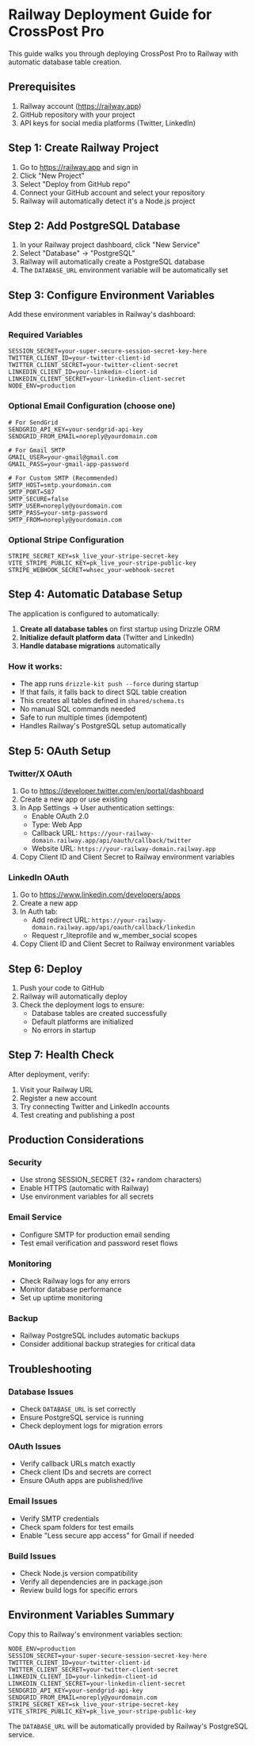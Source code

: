 # Railway Deployment Guide for CrossPost Pro

This guide walks you through deploying CrossPost Pro to Railway with automatic database table creation.

## Prerequisites

1. Railway account (https://railway.app)
2. GitHub repository with your project
3. API keys for social media platforms (Twitter, LinkedIn)

## Step 1: Create Railway Project

1. Go to https://railway.app and sign in
2. Click "New Project"
3. Select "Deploy from GitHub repo"
4. Connect your GitHub account and select your repository
5. Railway will automatically detect it's a Node.js project

## Step 2: Add PostgreSQL Database

1. In your Railway project dashboard, click "New Service"
2. Select "Database" → "PostgreSQL"
3. Railway will automatically create a PostgreSQL database
4. The `DATABASE_URL` environment variable will be automatically set

## Step 3: Configure Environment Variables

Add these environment variables in Railway's dashboard:

### Required Variables
```
SESSION_SECRET=your-super-secure-session-secret-key-here
TWITTER_CLIENT_ID=your-twitter-client-id
TWITTER_CLIENT_SECRET=your-twitter-client-secret
LINKEDIN_CLIENT_ID=your-linkedin-client-id
LINKEDIN_CLIENT_SECRET=your-linkedin-client-secret
NODE_ENV=production
```

### Optional Email Configuration (choose one)
```
# For SendGrid
SENDGRID_API_KEY=your-sendgrid-api-key
SENDGRID_FROM_EMAIL=noreply@yourdomain.com

# For Gmail SMTP
GMAIL_USER=your-gmail@gmail.com
GMAIL_PASS=your-gmail-app-password

# For Custom SMTP (Recommended)
SMTP_HOST=smtp.yourdomain.com
SMTP_PORT=587
SMTP_SECURE=false
SMTP_USER=noreply@yourdomain.com
SMTP_PASS=your-smtp-password
SMTP_FROM=noreply@yourdomain.com
```

### Optional Stripe Configuration
```
STRIPE_SECRET_KEY=sk_live_your-stripe-secret-key
VITE_STRIPE_PUBLIC_KEY=pk_live_your-stripe-public-key
STRIPE_WEBHOOK_SECRET=whsec_your-webhook-secret
```

## Step 4: Automatic Database Setup

The application is configured to automatically:

1. **Create all database tables** on first startup using Drizzle ORM
2. **Initialize default platform data** (Twitter and LinkedIn)
3. **Handle database migrations** automatically

### How it works:
- The app runs `drizzle-kit push --force` during startup
- If that fails, it falls back to direct SQL table creation
- This creates all tables defined in `shared/schema.ts`
- No manual SQL commands needed
- Safe to run multiple times (idempotent)
- Handles Railway's PostgreSQL setup automatically

## Step 5: OAuth Setup

### Twitter/X OAuth
1. Go to https://developer.twitter.com/en/portal/dashboard
2. Create a new app or use existing
3. In App Settings → User authentication settings:
   - Enable OAuth 2.0
   - Type: Web App
   - Callback URL: `https://your-railway-domain.railway.app/api/oauth/callback/twitter`
   - Website URL: `https://your-railway-domain.railway.app`
4. Copy Client ID and Client Secret to Railway environment variables

### LinkedIn OAuth
1. Go to https://www.linkedin.com/developers/apps
2. Create a new app
3. In Auth tab:
   - Add redirect URL: `https://your-railway-domain.railway.app/api/oauth/callback/linkedin`
   - Request r_liteprofile and w_member_social scopes
4. Copy Client ID and Client Secret to Railway environment variables

## Step 6: Deploy

1. Push your code to GitHub
2. Railway will automatically deploy
3. Check the deployment logs to ensure:
   - Database tables are created successfully
   - Default platforms are initialized
   - No errors in startup

## Step 7: Health Check

After deployment, verify:

1. Visit your Railway URL
2. Register a new account
3. Try connecting Twitter and LinkedIn accounts
4. Test creating and publishing a post

## Production Considerations

### Security
- Use strong SESSION_SECRET (32+ random characters)
- Enable HTTPS (automatic with Railway)
- Use environment variables for all secrets

### Email Service
- Configure SMTP for production email sending
- Test email verification and password reset flows

### Monitoring
- Check Railway logs for any errors
- Monitor database performance
- Set up uptime monitoring

### Backup
- Railway PostgreSQL includes automatic backups
- Consider additional backup strategies for critical data

## Troubleshooting

### Database Issues
- Check `DATABASE_URL` is set correctly
- Ensure PostgreSQL service is running
- Check deployment logs for migration errors

### OAuth Issues
- Verify callback URLs match exactly
- Check client IDs and secrets are correct
- Ensure OAuth apps are published/live

### Email Issues
- Verify SMTP credentials
- Check spam folders for test emails
- Enable "Less secure app access" for Gmail if needed

### Build Issues
- Check Node.js version compatibility
- Verify all dependencies are in package.json
- Review build logs for specific errors

## Environment Variables Summary

Copy this to Railway's environment variables section:

```
NODE_ENV=production
SESSION_SECRET=your-super-secure-session-secret-key-here
TWITTER_CLIENT_ID=your-twitter-client-id
TWITTER_CLIENT_SECRET=your-twitter-client-secret
LINKEDIN_CLIENT_ID=your-linkedin-client-id
LINKEDIN_CLIENT_SECRET=your-linkedin-client-secret
SENDGRID_API_KEY=your-sendgrid-api-key
SENDGRID_FROM_EMAIL=noreply@yourdomain.com
STRIPE_SECRET_KEY=sk_live_your-stripe-secret-key
VITE_STRIPE_PUBLIC_KEY=pk_live_your-stripe-public-key
```

The `DATABASE_URL` will be automatically provided by Railway's PostgreSQL service.